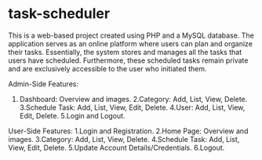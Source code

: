 # task-scheduler

This is a web-based project created using PHP and a MySQL database. The application serves as an online platform where users can plan and organize their tasks. Essentially, the system stores and manages all the tasks that users have scheduled. Furthermore, these scheduled tasks remain private and are exclusively accessible to the user who initiated them.

Admin-Side Features:
1. Dashboard: Overview and images.
2.Category: Add, List, View, Delete.
3.Schedule Task: Add, List, View, Edit, Delete.
4.User: Add, List, View, Edit, Delete.
5.Login and Logout.

User-Side Features:
1.Login and Registration.
2.Home Page: Overview and images.
3.Category: Add, List, View, Delete.
4.Schedule Task: Add, List, View, Edit, Delete.
5.Update Account Details/Credentials.
6.Logout.
